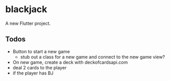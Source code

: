 # blackjack

A new Flutter project.


## Todos
- Button to start a new game
  - stub out a class for a new game and connect to the new game view?
- On new game, create a deck with deckofcardsapi.com
- deal 2 cards to the player
- if the player has BJ